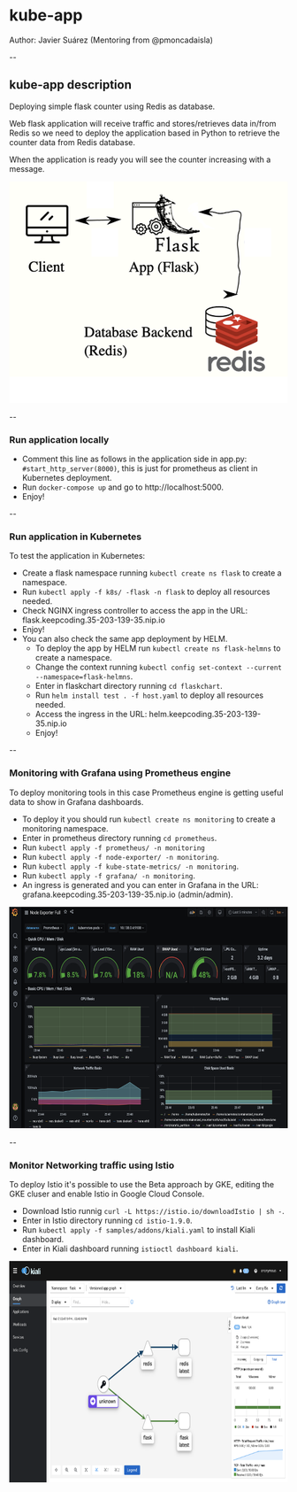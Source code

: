 # kube-app
Author: Javier Suárez (Mentoring from @pmoncadaisla)

--
## kube-app description

Deploying simple flask counter using Redis as database.

Web flask application will receive traffic and stores/retrieves data in/from Redis so we need to deploy the application based in Python to retrieve the counter data from Redis database.

When the application is ready you will see the counter increasing with a message.

<img src = https://github.com/jsuarezs/kube-app/blob/main/images/app.png weidth = 100 height = 400>

--

### Run application locally

* Comment this line as follows in the application side in app.py: ````#start_http_server(8000)````, this is just for prometheus as client in Kubernetes deployment.
* Run ````docker-compose up```` and go to http://localhost:5000.
* Enjoy!
  

--

### Run application in Kubernetes
To test the application in Kubernetes:

* Create a flask namespace running ````kubectl create ns flask```` to create a namespace.
* Run ````kubectl apply -f k8s/ -flask -n flask```` to deploy all resources needed.
* Check NGINX ingress controller to access the app in the URL: flask.keepcoding.35-203-139-35.nip.io
* Enjoy!
* You can also check the same app deployment by HELM.
  * To deploy the app by HELM run ````kubectl create ns flask-helmns```` to create a namespace.
  * Change the context running ````kubectl config set-context --current --namespace=flask-helmns````.
  * Enter in flaskchart directory running ````cd flaskchart````.
  * Run ````helm install test . -f host.yaml```` to deploy all resources needed.
  * Access the ingress in the URL: helm.keepcoding.35-203-139-35.nip.io
  * Enjoy!

--

### Monitoring with Grafana using Prometheus engine

To deploy monitoring tools in this case Prometheus engine is getting useful data to show in Grafana dashboards.

* To deploy it you should run ````kubectl create ns monitoring```` to create a monitoring namespace.
* Enter in prometheus directory running ````cd prometheus````.
* Run ````kubectl apply -f prometheus/ -n monitoring````
* Run ````kubectl apply -f node-exporter/ -n monitoring````.
* Run ````kubectl apply -f kube-state-metrics/ -n monitoring````.
* Run ````kubectl apply -f grafana/ -n monitoring````.
* An ingress is generated and you can enter in Grafana in the URL: grafana.keepcoding.35-203-139-35.nip.io (admin/admin).


<img src = https://github.com/jsuarezs/kube-app/blob/main/images/grafana.png weidth = 100 height = 400>




--

### Monitor Networking traffic using Istio

To deploy Istio it's possible to use the Beta approach by GKE, editing the GKE cluser and enable Istio in Google Cloud Console.

* Download Istio runnig ````curl -L https://istio.io/downloadIstio | sh -````.
* Enter in Istio directory running ````cd istio-1.9.0````.
* Run ````kubectl apply -f samples/addons/kiali.yaml```` to install Kiali dashboard.
* Enter in Kiali dashboard running ````istioctl dashboard kiali````.


<img src = https://github.com/jsuarezs/kube-app/blob/main/images/istio.png weidth = 100 height = 400>